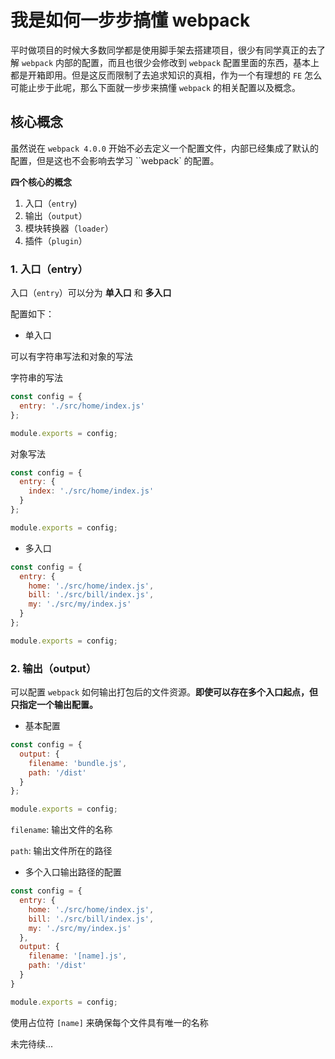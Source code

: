 # 我是如何一步步搞懂 webpack

平时做项目的时候大多数同学都是使用脚手架去搭建项目，很少有同学真正的去了解 `webpack` 内部的配置，而且也很少会修改到 `webpack` 配置里面的东西，基本上都是开箱即用。但是这反而限制了去追求知识的真相，作为一个有理想的 `FE` 怎么可能止步于此呢，那么下面就一步步来搞懂 `webpack` 的相关配置以及概念。

## 核心概念

虽然说在 `webpack 4.0.0` 开始不必去定义一个配置文件，内部已经集成了默认的配置，但是这也不会影响去学习 ``webpack` 的配置。

**四个核心的概念**

1. 入口（`entry`)
2. 输出（`output`）
3. 模块转换器（`loader`）
4. 插件（`plugin`）

### 1. 入口（entry）

入口（`entry`）可以分为 **单入口** 和 **多入口**

配置如下：

- 单入口

可以有字符串写法和对象的写法

字符串的写法

```js
const config = {
  entry: './src/home/index.js'
};

module.exports = config;
```

对象写法

```js
const config = {
  entry: {
    index: './src/home/index.js'
  }
};

module.exports = config;
```

- 多入口

```js
const config = {
  entry: {
    home: './src/home/index.js',
    bill: './src/bill/index.js',
    my: './src/my/index.js'
  }
};

module.exports = config;
```

### 2. 输出（output）

可以配置 `webpack` 如何输出打包后的文件资源。**即使可以存在多个入口起点，但只指定一个输出配置。**

- 基本配置

```js
const config = {
  output: {
    filename: 'bundle.js',
    path: '/dist'
  }
};

module.exports = config;
```

`filename`: 输出文件的名称

`path`: 输出文件所在的路径

- 多个入口输出路径的配置

```js
const config = {
  entry: {
    home: './src/home/index.js',
    bill: './src/bill/index.js',
    my: './src/my/index.js'
  },
  output: {
    filename: '[name].js',
    path: '/dist'
  }
}

module.exports = config;
```

使用占位符 `[name]` 来确保每个文件具有唯一的名称

未完待续...
